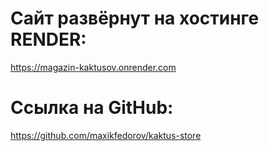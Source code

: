 # Сайт развёрнут на хостинге RENDER:
https://magazin-kaktusov.onrender.com
# Ссылка на GitHub:
https://github.com/maxikfedorov/kaktus-store
